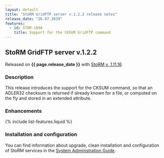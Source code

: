 ```yaml
---
layout: default
title: "StoRM GridFTP server v.1.2.2 release notes"
release_date: "26.07.2019"
features:
  - id: STOR-1094
    title: Support for the CKSUM GridFTP command
---
```


## StoRM GridFTP server v.1.2.2

Released on **{{ page.release_date }}** with [StoRM v. 1.11.16][release-notes].

### Description

This release introduces the support for the CKSUM command, so that an ADLER32
checksum is returned if already known for a file, or computed on the fly and
stored in an extended attribute.

### Enhancements

{% include list-features.liquid %}

### Installation and configuration

You can find information about upgrade, clean installation and configuration of
StoRM services in the [System Administration Guide][storm-sysadmin-guide].

[release-notes]: {{site.baseurl}}/release-notes/StoRM-v1.11.16.html
[storm-sysadmin-guide]: {{site.baseurl}}/documentation/sysadmin-guide/1.11.16
